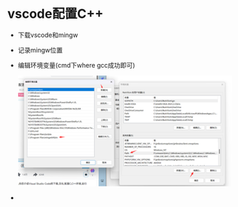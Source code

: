 # vscode配置C++

- 下载vscode和mingw

- 记录mingw位置

- 编辑环境变量(cmd下where gcc成功即可)

  ![image-20240104184318241](assets/image-20240104184318241.png)

- 